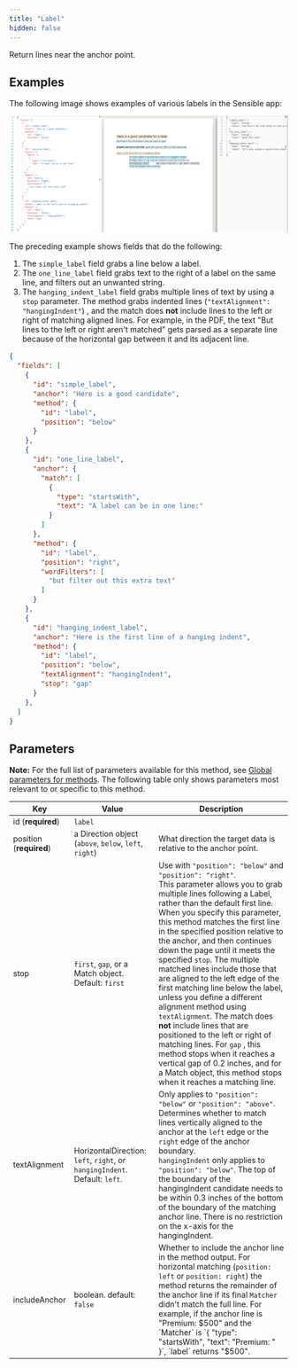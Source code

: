 ```yaml
---
title: "Label"
hidden: false
---
```

Return lines near the anchor point.

Examples
-----



The following image shows examples of various labels in the Sensible app: 



![](https://raw.githubusercontent.com/sensible-hq/sensible-docs/main/readme-sync/assets/images/v0/label_examples.png)

The preceding example shows fields that do the following:

1. The  `simple_label` field grabs a line below a label.
2. The `one_line_label` field grabs text to the right of a label on the same line, and filters out an unwanted string. 
3. The `hanging_indent_label` field grabs multiple lines of text by using a `stop` parameter.  The method grabs indented lines (`"textAlignment": "hangingIndent"`) , and the match does **not** include lines to the left or right of matching aligned lines. For example, in the PDF, the text "But lines to the left or right aren't matched" gets parsed as a separate line because of the horizontal gap between it and its adjacent line. 

```json
{
  "fields": [
    {
      "id": "simple_label",
      "anchor": "Here is a good candidate",
      "method": {
        "id": "label",
        "position": "below"
      }
    },
    {
      "id": "one_line_label",
      "anchor": {
        "match": [
          {
            "type": "startsWith",
            "text": "A label can be in one line:"
          }
        ]
      },
      "method": {
        "id": "label",
        "position": "right",
        "wordFilters": [
          "but filter out this extra text"
        ]
      }
    },
    {
      "id": "hanging_indent_label",
      "anchor": "Here is the first line of a hanging indent",
      "method": {
        "id": "label",
        "position": "below",
        "textAlignment": "hangingIndent",
        "stop": "gap"
      }
    },
  ]
}
```



Parameters
-----

**Note:** For the full list of parameters available for this method, see [Global parameters for methods](doc:method-object#section-global-parameters-for-methods). The following table only shows parameters most relevant to or specific to this method.

| Key                     | Value                                                        | Description                                                  |
| ----------------------- | ------------------------------------------------------------ | ------------------------------------------------------------ |
| id (**required**)       | `label`                                                      |                                                              |
| position (**required**) | a Direction object (`above`, `below`, `left`, `right`)       | What direction the target data is relative to the anchor point. |
| stop                    | `first`, `gap`, or a Match object. Default: `first`          | Use with  `"position": "below"` and `"position": "right"`.  <br/>This parameter allows you to grab multiple lines following a Label, rather than the default first line.  When you specify this parameter, this method matches the first line in the specified position relative to the anchor, and then continues down the page until it meets the specified `stop`.  The multiple matched lines include those that are aligned to the left edge of the first matching line below the label, unless you define a different alignment method using `textAlignment`. The match does **not** include lines that are positioned to the left or right of matching lines. For `gap` , this method stops when it reaches a vertical gap of 0.2 inches, and for a Match object, this method stops when it reaches a matching line. |
| textAlignment           | HorizontalDirection: `left`, `right`, or `hangingIndent`. Default: `left`. | Only applies to `"position": "below"` or `"position": "above"`. <br/>Determines whether to match lines vertically aligned to the anchor at the `left` edge or the `right` edge of the anchor boundary. <br/> `hangingIndent` only applies to  `"position": "below"`.  The top of the boundary of the hangingIndent candidate needs to be within 0.3 inches of the bottom of the boundary of the matching anchor line.  There is no restriction on the x-axis for the hangingIndent. |
| includeAnchor           | boolean. default: `false`                                    | Whether to include the anchor line in the method output. For horizontal matching (`position: left` or `position: right`) the method returns the remainder of the anchor line if its final `Matcher` didn't match the full line. For example, if the anchor line is "Premium: $500" and the `Matcher` is `{ "type": "startsWith", "text": "Premium: " }`, `label` returns "$500". |



